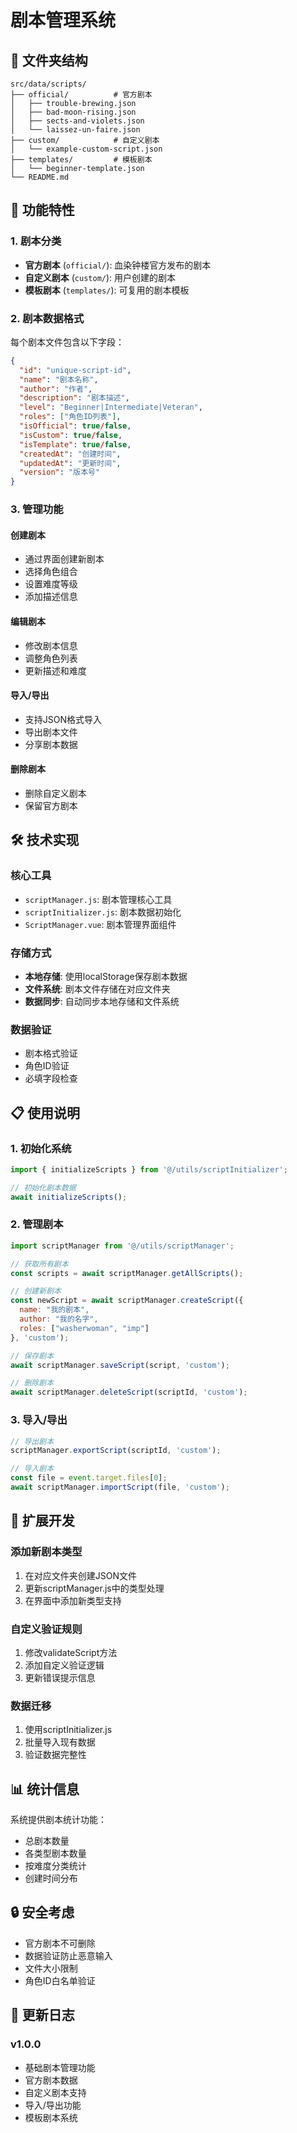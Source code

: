 # 剧本管理系统

## 📁 文件夹结构

```
src/data/scripts/
├── official/          # 官方剧本
│   ├── trouble-brewing.json
│   ├── bad-moon-rising.json
│   ├── sects-and-violets.json
│   └── laissez-un-faire.json
├── custom/            # 自定义剧本
│   └── example-custom-script.json
├── templates/         # 模板剧本
│   └── beginner-template.json
└── README.md
```

## 🎯 功能特性

### 1. 剧本分类
- **官方剧本** (`official/`): 血染钟楼官方发布的剧本
- **自定义剧本** (`custom/`): 用户创建的剧本
- **模板剧本** (`templates/`): 可复用的剧本模板

### 2. 剧本数据格式

每个剧本文件包含以下字段：

```json
{
  "id": "unique-script-id",
  "name": "剧本名称",
  "author": "作者",
  "description": "剧本描述",
  "level": "Beginner|Intermediate|Veteran",
  "roles": ["角色ID列表"],
  "isOfficial": true/false,
  "isCustom": true/false,
  "isTemplate": true/false,
  "createdAt": "创建时间",
  "updatedAt": "更新时间",
  "version": "版本号"
}
```

### 3. 管理功能

#### 创建剧本
- 通过界面创建新剧本
- 选择角色组合
- 设置难度等级
- 添加描述信息

#### 编辑剧本
- 修改剧本信息
- 调整角色列表
- 更新描述和难度

#### 导入/导出
- 支持JSON格式导入
- 导出剧本文件
- 分享剧本数据

#### 删除剧本
- 删除自定义剧本
- 保留官方剧本

## 🛠️ 技术实现

### 核心工具
- `scriptManager.js`: 剧本管理核心工具
- `scriptInitializer.js`: 剧本数据初始化
- `ScriptManager.vue`: 剧本管理界面组件

### 存储方式
- **本地存储**: 使用localStorage保存剧本数据
- **文件系统**: 剧本文件存储在对应文件夹
- **数据同步**: 自动同步本地存储和文件系统

### 数据验证
- 剧本格式验证
- 角色ID验证
- 必填字段检查

## 📋 使用说明

### 1. 初始化系统
```javascript
import { initializeScripts } from '@/utils/scriptInitializer';

// 初始化剧本数据
await initializeScripts();
```

### 2. 管理剧本
```javascript
import scriptManager from '@/utils/scriptManager';

// 获取所有剧本
const scripts = await scriptManager.getAllScripts();

// 创建新剧本
const newScript = await scriptManager.createScript({
  name: "我的剧本",
  author: "我的名字",
  roles: ["washerwoman", "imp"]
}, 'custom');

// 保存剧本
await scriptManager.saveScript(script, 'custom');

// 删除剧本
await scriptManager.deleteScript(scriptId, 'custom');
```

### 3. 导入/导出
```javascript
// 导出剧本
scriptManager.exportScript(scriptId, 'custom');

// 导入剧本
const file = event.target.files[0];
await scriptManager.importScript(file, 'custom');
```

## 🔧 扩展开发

### 添加新剧本类型
1. 在对应文件夹创建JSON文件
2. 更新scriptManager.js中的类型处理
3. 在界面中添加新类型支持

### 自定义验证规则
1. 修改validateScript方法
2. 添加自定义验证逻辑
3. 更新错误提示信息

### 数据迁移
1. 使用scriptInitializer.js
2. 批量导入现有数据
3. 验证数据完整性

## 📊 统计信息

系统提供剧本统计功能：
- 总剧本数量
- 各类型剧本数量
- 按难度分类统计
- 创建时间分布

## 🔒 安全考虑

- 官方剧本不可删除
- 数据验证防止恶意输入
- 文件大小限制
- 角色ID白名单验证

## 📝 更新日志

### v1.0.0
- 基础剧本管理功能
- 官方剧本数据
- 自定义剧本支持
- 导入/导出功能
- 模板剧本系统 